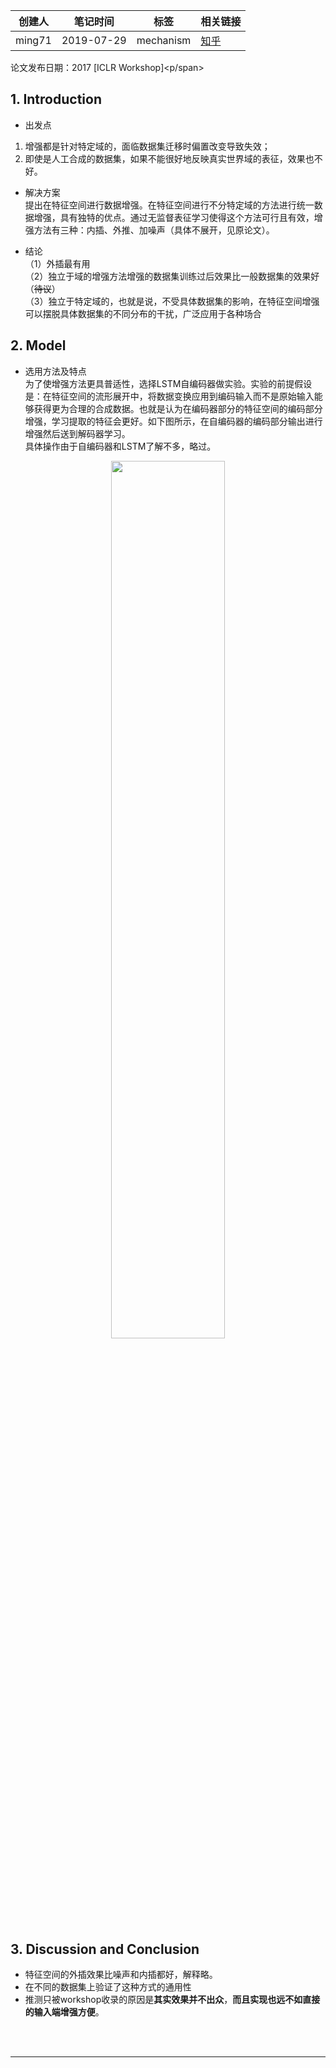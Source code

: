 |  创建人   |  笔记时间 | 标签 | 相关链接 |
|  ----  | ----  | ----  | ----  |
| ming71  | 2019-07-29 | mechanism | [知乎](https://zhuanlan.zhihu.com/c_1113860303082704896) 

<span id="inline-blue">论文发布日期：2017 [ICLR Workshop]<p/span>

## 1. Introduction
* 出发点  
1. 增强都是针对特定域的，面临数据集迁移时偏置改变导致失效；
2. 即使是人工合成的数据集，如果不能很好地反映真实世界域的表征，效果也不好。
<!-- more -->


* 解决方案   
提出在特征空间进行数据增强。在特征空间进行不分特定域的方法进行统一数据增强，具有独特的优点。通过无监督表征学习使得这个方法可行且有效，增强方法有三种：内插、外推、加噪声（具体不展开，见原论文）。

* 结论  
（1）外插最有用     
（2）独立于域的增强方法增强的数据集训练过后效果比一般数据集的效果好（~~待议~~）    
（3）独立于特定域的，也就是说，不受具体数据集的影响，在特征空间增强可以摆脱具体数据集的不同分布的干扰，广泛应用于各种场合

## 2. Model  
* 选用方法及特点  
为了使增强方法更具普适性，选择LSTM自编码器做实验。实验的前提假设是：在特征空间的流形展开中，将数据变换应用到编码输入而不是原始输入能够获得更为合理的合成数据。也就是认为在编码器部分的特征空间的编码部分增强，学习提取的特征会更好。如下图所示，在自编码器的编码部分输出进行增强然后送到解码器学习。         
具体操作由于自编码器和LSTM了解不多，略过。  
<center><img src="http://chaserblog.test.upcdn.net/blogs/paper/Dataset-Augmentationin-In-Feature-Space/Image.png" alt="" style="width:60%" /></center>

## 3. Discussion and Conclusion
* 特征空间的外插效果比噪声和内插都好，解释略。  
* 在不同的数据集上验证了这种方式的通用性  
* 推测只被workshop收录的原因是**其实效果并不出众**，**而且实现也远不如直接的输入端增强方便**。



<br>
<br>
<hr />
